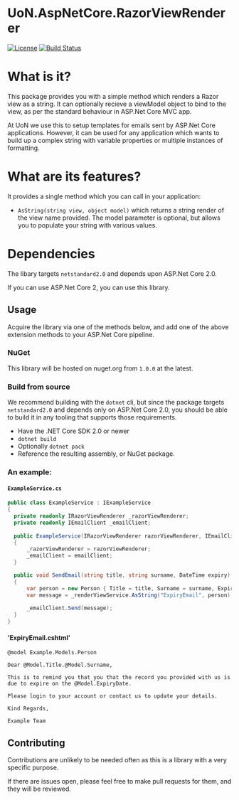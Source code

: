 # UoN.AspNetCore.RazorViewRenderer

[![License](https://img.shields.io/badge/licence-MIT-blue.svg)](https://opensource.org/licenses/MIT)
[![Build Status](https://travis-ci.org/UniversityOfNottingham/UoN.AspNetCore.RazorViewRenderer.svg?branch=master)](https://travis-ci.org/UniversityOfNottingham/UoN.AspNetCore.RazorViewRenderer)

# What is it?

This package provides you with a simple method which renders a Razor view as a string. It can optionally recieve a viewModel object to bind to the view, as per the standard behaviour in ASP.Net Core MVC app.

At UoN we use this to setup templates for emails sent by ASP.Net Core applications. However, it can be used for any application which wants to build up a complex string with variable properties or multiple instances of formatting.

# What are its features?

It provides a single method which you can call in your application:

- `AsString(string view, object model)` which returns a string render of the view name provided. The model parameter is optional, but allows you to populate your string with various values.

# Dependencies

The libary targets `netstandard2.0` and depends upon ASP.Net Core 2.0.

If you can use ASP.Net Core 2, you can use this library.

## Usage

Acquire the library via one of the methods below, and add one of the above extension methods to your ASP.Net Core pipeline.

### NuGet

This library will be hosted on nuget.org from `1.0.0` at the latest.

### Build from source

We recommend building with the `dotnet` cli, but since the package targets `netstandard2.0` and depends only on ASP.Net Core 2.0, you should be able to build it in any tooling that supports those requirements.

- Have the .NET Core SDK 2.0 or newer
- `dotnet build`
- Optionally `dotnet pack`
- Reference the resulting assembly, or NuGet package.

### An example:

#### `ExampleService.cs`

```csharp
public class ExampleService : IExampleService
{  
  private readonly IRazorViewRenderer _razorViewRenderer;
  private readonly IEmailClient _emailClient;
  
  public ExampleService(IRazorViewRenderer razorViewRenderer, IEmailClient _emailClient)
  {
      _razorViewRenderer = razorViewRenderer;
      _emailClient = emailClient;
  }

  public void SendEmail(string title, string surname, DateTime expiry)
  {
      var person = new Person { Title = title, Surname = surname, ExpiryDate = expiry };
      var message = _renderViewService.AsString("ExpiryEmail", person);
      
      _emailClient.Send(message);
  }
}
```
#### 'ExpiryEmail.cshtml'

```cshtml
@model Example.Models.Person

Dear @Model.Title.@Model.Surname,

This is to remind you that you that the record you provided with us is due to expire on the @Model.ExpiryDate.

Please login to your account or contact us to update your details.

Kind Regards,

Example Team
```

## Contributing

Contributions are unlikely to be needed often as this is a library with a very specific purpose.

If there are issues open, please feel free to make pull requests for them, and they will be reviewed.
